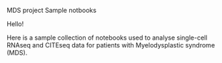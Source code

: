 MDS project Sample notbooks

Hello!

Here is a sample collection of notebooks used to analyse single-cell RNAseq and CITEseq data for patients with Myelodysplastic syndrome (MDS).
